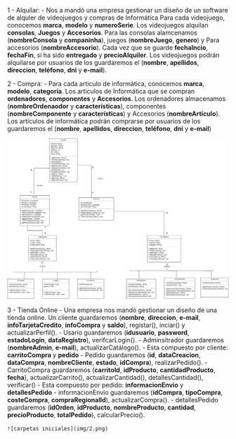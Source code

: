 1 - Alquilar:
    - Nos a mandó una empresa gestionar un diseño de un software de alquler de videojuegos y compras de Informática
	Para cada videojuego, conocemos **marca**, **modelo** y **numeroSerie**. 
	Los videojuegos alquilan **consolas**, **Juegos** y **Accesorios**.
	Para las consolas alamcenamos (**nombreConsola** y **companinha**), 
	juegos (**nombreJuego**, **genero**) y Para accesorios (**nombreAccesorio**).
	Cada vez que se guarde **fechaIncio**, **fechaFin**, si ha sido **entregado** y **precioAlquiler**.
	Los videojuegos podrán alquilarse por usuarios de los guardaremos el 
	(**nombre**, **apellidos**, **direccion**, **teléfono**, **dni** y **e-mail**).
	
2 - Compra:
    - Para cada articulo de informática, conocemos **marca**, **modelo**, **categoría**. 
	Los articulos de Informática que se compran **ordenadores**, **componentes** y **Accesorios**. 
	Los ordenadores almacenamos (**nombreOrdenaodor** y **características**), 
	componentes (**nombreComponente** y **características**) y Accesorios (**nombreArtículo**).
	Los artículos de informática podrán comprarse por usuarios de los guardaremos el 
	(**nombre**, **apellidos**, **direccion**, **teléfono**, **dni** y **e-mail**)	
   
   ![carpetas iniciales](img/1.png)
   
3 - Tienda Online
	- Una empresa nos mandó gestionar un diseño de una tienda online.
	Un cliente guardaremos (**nombre**, **direccion**, **e-mail**, **infoTarjetaCredito**, **infoCompra** y **saldo**), 
	registar(), inciar() y actualizarPerfil().
	- Usario guardaremos (**idusuario**, **password**, **estadoLogin**, **dataRegistro**), verifcarLogin().
	- Adminsitrador guardaremos (**nombreAdmin**, **e-mail**), actualizarCatálogo().
	- Esta compuesto por cliente: **carritoCompra** y **pedido**
	- Pedido guardaremos (**id**, **dataCreacion**, **dataCompra**, **nombreCliente**, **estado**, **idCompra**), 
	realizarPedido().
	- CarritoCompra guardaremos (**carritoId**, **idProducto**, **cantidadProducto**, **fecha**), 
	actualizarCarrito(), actualizarCantidad(), detallesCantidad(), verificar()
	- Esta compuesto por pedido: **informacionEnvio** y **detallesPedido**
	- informacionEnvio guardaremos (**idCompra**, **tipoCompra**, **costeCompra**, **compraRegionalId**), 
	actualizarCompra().
	- detallesPedido guardaremos (**idOrden**, **idProducto**, **nombreProducto**, 
	**cantidad**, **precioProducto**, **totalPedido**), calcularPrecio().
	
	![carpetas iniciales](img/2.png)
	